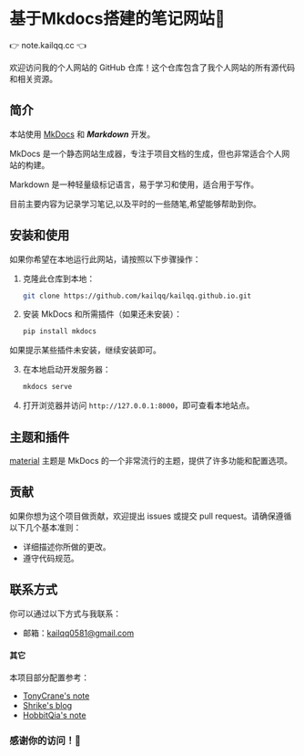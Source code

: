 # 基于Mkdocs搭建的笔记网站👋

:point_right: note.kailqq.cc :point_left:

欢迎访问我的个人网站的 GitHub 仓库！这个仓库包含了我个人网站的所有源代码和相关资源。
## 简介

本站使用 [MkDocs](https://www.mkdocs.org/) 和 ***Markdown*** 开发。

MkDocs 是一个静态网站生成器，专注于项目文档的生成，但也非常适合个人网站的构建。

Markdown 是一种轻量级标记语言，易于学习和使用，适合用于写作。

目前主要内容为记录学习笔记,以及平时的一些随笔,希望能够帮助到你。


## 安装和使用

如果你希望在本地运行此网站，请按照以下步骤操作：

1. 克隆此仓库到本地：

   ```bash
   git clone https://github.com/kailqq/kailqq.github.io.git
   ```

2. 安装 MkDocs 和所需插件（如果还未安装）：

   ```bash
   pip install mkdocs
   ```

如果提示某些插件未安装，继续安装即可。

3. 在本地启动开发服务器：

   ```bash
   mkdocs serve
   ```

4. 打开浏览器并访问 `http://127.0.0.1:8000`，即可查看本地站点。


## 主题和插件

[material](https://squidfunk.github.io/mkdocs-material/) 主题是 MkDocs 的一个非常流行的主题，提供了许多功能和配置选项。


## 贡献

如果你想为这个项目做贡献，欢迎提出 issues 或提交 pull request。请确保遵循以下几个基本准则：

- 详细描述你所做的更改。
- 遵守代码规范。


## 联系方式

你可以通过以下方式与我联系：

- 邮箱：kailqq0581@gmail.com


#### 其它

本项目部分配置参考：

- [TonyCrane's note](https://github.com/TonyCrane/note?tab=readme-ov-file)
- [Shrike's blog](https://github.com/shrike-505/shrike-505.github.io)
- [HobbitQia's note](https://github.com/HobbitQia/notebook)

### 感谢你的访问！🎉



